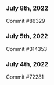 ### July 8th, 2022

Commit #86329

### July 5th, 2022

Commit #314353


### July 4th, 2022

Commit #72281
